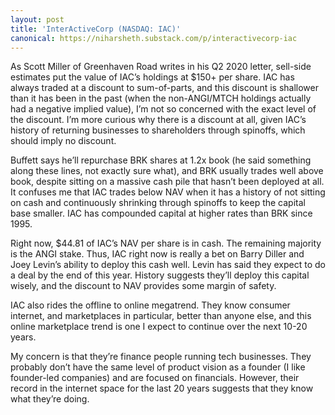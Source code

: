 ```yaml
---
layout: post
title: 'InterActiveCorp (NASDAQ: IAC)'
canonical: https://niharsheth.substack.com/p/interactivecorp-iac
---
```


As Scott Miller of Greenhaven Road writes in his Q2 2020 letter, sell-side estimates put the value of IAC’s holdings at $150+ per share. IAC has always traded at a discount to sum-of-parts, and this discount is shallower than it has been in the past (when the non-ANGI/MTCH holdings actually had a negative implied value), I’m not so concerned with the exact level of the discount. I’m more curious why there is a discount at all, given IAC’s history of returning businesses to shareholders through spinoffs, which should imply no discount.

Buffett says he’ll repurchase BRK shares at 1.2x book (he said something along these lines, not exactly sure what), and BRK usually trades well above book, despite sitting on a massive cash pile that hasn’t been deployed at all. It confuses me that IAC trades below NAV when it has a history of not sitting on cash and continuously shrinking through spinoffs to keep the capital base smaller. IAC has compounded capital at higher rates than BRK since 1995.

Right now, $44.81 of IAC’s NAV per share is in cash. The remaining majority is the ANGI stake. Thus, IAC right now is really a bet on Barry Diller and Joey Levin’s ability to deploy this cash well. Levin has said they expect to do a deal by the end of this year. History suggests they’ll deploy this capital wisely, and the discount to NAV provides some margin of safety.

IAC also rides the offline to online megatrend. They know consumer internet, and marketplaces in particular, better than anyone else, and this online marketplace trend is one I expect to continue over the next 10-20 years.

My concern is that they’re finance people running tech businesses. They probably don’t have the same level of product vision as a founder (I like founder-led companies) and are focused on financials. However, their record in the internet space for the last 20 years suggests that they know what they’re doing.
